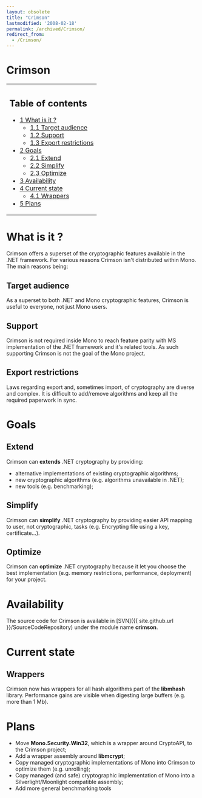 ```yaml
---
layout: obsolete
title: "Crimson"
lastmodified: '2008-02-18'
permalink: /archived/Crimson/
redirect_from:
  - /Crimson/
---
```


Crimson
=======

<table>
<col width="100%" />
<tbody>
<tr class="odd">
<td align="left"><h2>Table of contents</h2>
<ul>
<li><a href="#what-is-it-">1 What is it ?</a>
<ul>
<li><a href="#target-audience">1.1 Target audience</a></li>
<li><a href="#support">1.2 Support</a></li>
<li><a href="#export-restrictions">1.3 Export restrictions</a></li>
</ul></li>
<li><a href="#goals">2 Goals</a>
<ul>
<li><a href="#extend">2.1 Extend</a></li>
<li><a href="#simplify">2.2 Simplify</a></li>
<li><a href="#optimize">2.3 Optimize</a></li>
</ul></li>
<li><a href="#availability">3 Availability</a></li>
<li><a href="#current-state">4 Current state</a>
<ul>
<li><a href="#wrappers">4.1 Wrappers</a></li>
</ul></li>
<li><a href="#plans">5 Plans</a></li>
</ul></td>
</tr>
</tbody>
</table>

What is it ?
============

Crimson offers a superset of the cryptographic features available in the .NET framework. For various reasons Crimson isn't distributed within Mono. The main reasons being:

Target audience
---------------

As a superset to both .NET and Mono cryptographic features, Crimson is useful to everyone, not just Mono users.

Support
-------

Crimson is not required inside Mono to reach feature parity with MS implementation of the .NET framework and it's related tools. As such supporting Crimson is not the goal of the Mono project.

Export restrictions
-------------------

Laws regarding export and, sometimes import, of cryptography are diverse and complex. It is difficult to add/remove algorithms and keep all the required paperwork in sync.

Goals
=====

Extend
------

Crimson can **extends** .NET cryptography by providing:

-   alternative implementations of existing cryptographic algorithms;
-   new cryptographic algorithms (e.g. algorithms unavailable in .NET);
-   new tools (e.g. benchmarking);

Simplify
--------

Crimson can **simplify** .NET cryptography by providing easier API mapping to user, not cryptographic, tasks (e.g. Encrypting file using a key, certificate...).

Optimize
--------

Crimson can **optimize** .NET cryptography because it let you choose the best implementation (e.g. memory restrictions, performance, deployment) for your project.

Availability
============

The source code for Crimson is available in [SVN]({{ site.github.url }}/SourceCodeRepository) under the module name **crimson**.

Current state
=============

Wrappers
--------

Crimson now has wrappers for all hash algorithms part of the **libmhash** library. Performance gains are visible when digesting large buffers (e.g. more than 1 Mb).

Plans
=====

-   Move **Mono.Security.Win32**, which is a wrapper around CryptoAPI, to the Crimson project;
-   Add a wrapper assembly around **libmcrypt**;
-   Copy managed cryptographic implementations of Mono into Crimson to optimize them (e.g. unrolling);
-   Copy managed (and safe) cryptographic implementation of Mono into a Silverlight/Moonlight compatible assembly;
-   Add more general benchmarking tools


